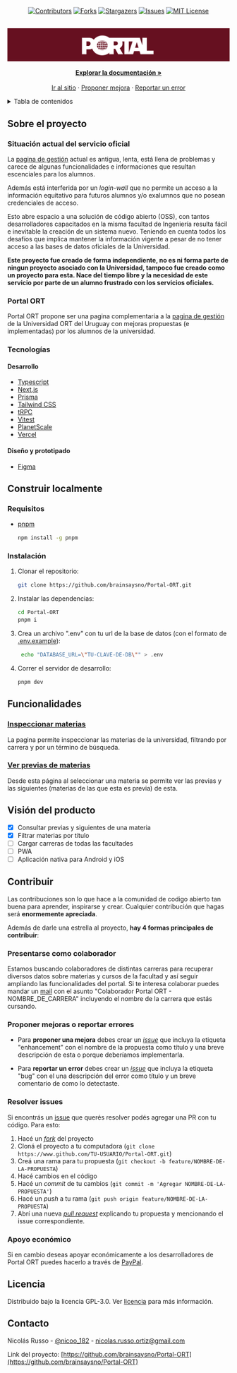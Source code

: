 <div id="top"></div>

<div align="center">

[![Contributors][contributors-shield]][contributors-url]
[![Forks][forks-shield]][forks-url]
[![Stargazers][stars-shield]][stars-url]
[![Issues][issues-shield]][issues-url]
[![MIT License][license-shield]][license-url]

</div>

<br />
<div align="center">
  <a href="https://github.com/brainsaysno/Portal-ORT">
    <img src="assets/banner.png" alt="Banner">
  </a>

<!-- <h1 align="center">Portal ORT</h1> -->

  <p align="center">
    <a href="https://github.com/brainsaysno/Portal-ORT"><strong>Explorar la documentación »</strong></a>
    <br />
    <br />
    <a href="https://portalort.vercel.app/">Ir al sitio</a>
    ·
    <a href="https://github.com/brainsaysno/Portal-ORT/issues/new?labels=enhancement">Proponer mejora</a>
    ·
    <a href="https://github.com/brainsaysno/Portal-ORT/issues/new?labels=bug">Reportar un error</a>
    
  </p>
</div>

<details>
  <summary>Tabla de contenidos</summary>
  <ol>
    <li>
      <a href="#sobre-el-proyecto">Sobre el proyecto</a>
      <ul>
        <li><a href="#situacion-actual-del-servicio-oficial">Situación del servicio oficial</a></li>
        <li><a href="#portal-ort">Portal ORT</a></li>
        <li><a href="#tecnologías">Tecnologías</a></li>
      </ul>
    </li>
    <li>
      <a href="#construir-localmente">Construir localmente</a>
      <ul>
        <li><a href="#requisitos">Requisitos</a></li>
        <li><a href="#instalación">Instalación</a></li>
      </ul>
    </li>
    <li><a href="#funcionalidades">Funcionalidades</a>
      <ul>
      <li><a href="#inspeccionar-materias">Insepeccionar materias</a></li>
      <li><a href="#ver-previas-de-materias">Ver previas de materias</a></li>
      </ul>
    </li>
    <li><a href="#vision-del-producto">Visión del producto</a></li>
    <li><a href="#contribuir">Contribuir</a>
      <ul>
      <li><a href="#presentarse-como-colaborador">Presentarse como colaborador</a></li>
      <li><a href="#proponer-mejoras-o-reportar-errores">Proponer mejoras o reportar errores</a></li>
      <li><a href="#resolver-issues">Resolver issues</a></li>
      <li><a href="#apoyo-economico">Apoyo económico</a></li>
      </ul>
    </li>
    <li><a href="#licencia">Licencia</a></li>
    <li><a href="#contacto">Contacto</a></li>
  </ol>
</details>

## Sobre el proyecto

### Situación actual del servicio oficial

La [pagina de gestión](https://gestion.ort.edu.uy/) actual es antigua, lenta, está llena de problemas y carece de algunas funcionalidades e informaciones que resultan escenciales para los alumnos.

Además está interferida por un _login-wall_ que no permite un acceso a la información equitativo para futuros alumnos y/o exalumnos que no posean credenciales de acceso.

Esto abre espacio a una solución de código abierto (OSS), con tantos desarrolladores capacitados en la misma facultad de Ingeniería resulta fácil e inevitable la creación de un sistema nuevo. Teniendo en cuenta todos los desafíos que implica mantener la información vigente a pesar de no tener acceso a las bases de datos oficiales de la Universidad.

**Este proyecto fue creado de forma independiente, no es ni forma parte de ningun proyecto asociado con la Universidad, tampoco fue creado como un proyecto para esta. Nace del tiempo libre y la necesidad de este servicio por parte de un alumno frustrado con los servicios oficiales.**

### Portal ORT

Portal ORT propone ser una pagina complementaria a la [pagina de gestión](https://gestion.ort.edu.uy/) de la Universidad ORT del Uruguay con mejoras propuestas (e implementadas) por los alumnos de la universidad.

### Tecnologías

#### Desarrollo

- [Typescript](https://www.typescriptlang.org/)
- [Next.js](https://nextjs.org)
- [Prisma](https://prisma.io)
- [Tailwind CSS](https://tailwindcss.com)
- [tRPC](https://trpc.io)
- [Vitest](https://vitest.dev/)
- [PlanetScale](https://planetscale.com/)
- [Vercel](https://vercel.com/home)

#### Diseño y prototipado

- [Figma](https://www.figma.com)

## Construir localmente

### Requisitos

- [pnpm](https://pnpm.io/)
  ```sh
  npm install -g pnpm
  ```

### Instalación

1. Clonar el repositorio:

   ```sh
   git clone https://github.com/brainsaysno/Portal-ORT.git
   ```

2. Instalar las dependencias:

   ```sh
   cd Portal-ORT
   pnpm i
   ```

3. Crea un archivo ".env" con tu url de la base de datos (con el formato de [.env.example](.env.example)):

   ```sh
    echo "DATABASE_URL=\"TU-CLAVE-DE-DB\"" > .env
   ```

4. Correr el servidor de desarrollo:
   ```sh
   pnpm dev
   ```

## Funcionalidades

### [Inspeccionar materias](https://portalort.vercel.app/materias)

La pagina permite inspeccionar las materias de la universidad, filtrando por carrera y por un término de búsqueda.

### [Ver previas de materias](https://portalort.vercel.app/materias)

Desde esta página al seleccionar una materia se permite ver las previas y las siguientes (materias de las que esta es previa) de esta.

## Visión del producto

- [x] Consultar previas y siguientes de una materia
- [x] Filtrar materias por título
- [ ] Cargar carreras de todas las facultades
- [ ] PWA
- [ ] Aplicación nativa para Android y iOS

## Contribuir

Las contribuciones son lo que hace a la comunidad de codigo abierto tan buena para aprender, inspirarse y crear. Cualquier contribución que hagas será **enormemente apreciada**.

Además de darle una estrella al proyecto, **hay 4 formas principales de contribuir**:

### Presentarse como colaborador

Estamos buscando colaboradores de distintas carreras para recuperar diversos datos sobre materias y cursos de la facultad y así seguir ampliando las funcionalidades del portal. Si te interesa colaborar puedes mandar un [mail](mailto:nicolas.russo.ortiz@gmail.com?subject=Colaborador%20Portal%20ORT%20-%20NOMBRE_DE_CARRERA) con el asunto "Colaborador Portal ORT - NOMBRE_DE_CARRERA" incluyendo el nombre de la carrera que estás cursando.

### Proponer mejoras o reportar errores

- Para **proponer una mejora** debes crear un [_issue_](https://github.com/brainsaysno/Portal-ORT/issues/new?labels=enhancement) que incluya la etiqueta "enhancement" con el nombre de la propuesta como título y una breve descripción de esta o porque deberíamos implementarla.

- Para **reportar un error** debes crear un [_issue_](https://github.com/brainsaysno/Portal-ORT/issues/new?labels=bug) que incluya la etiqueta "bug" con el una descripción del error como título y un breve comentario de como lo detectaste.

### Resolver issues

Si encontrás un [issue](https://github.com/brainsaysno/Portal-ORT/issues) que querés resolver podés agregar una PR con tu código. Para esto:

1. Hacé un [_fork_](https://github.com/brainsaysno/Portal-ORT/fork) del proyecto
2. Cloná el proyecto a tu computadora (`git clone https://www.github.com/TU-USUARIO/Portal-ORT.git`)
3. Creá una rama para tu propuesta (`git checkout -b feature/NOMBRE-DE-LA-PROPUESTA`)
4. Hacé cambios en el código
5. Hacé un _commit_ de tu cambios (`git commit -m 'Agregar NOMBRE-DE-LA-PROPUESTA'`)
6. Hacé un _push_ a tu rama (`git push origin feature/NOMBRE-DE-LA-PROPUESTA`)
7. Abrí una nueva [_pull request_](https://github.com/brainsaysno/Portal-ORT/compare) explicando tu propuesta y mencionando el issue correspondiente.

### Apoyo económico

Si en cambio deseas apoyar económicamente a los desarrolladores de Portal ORT puedes hacerlo a través de [PayPal](https://paypal.me/brainsaysno).

## Licencia

Distribuido bajo la licencia GPL-3.0. Ver [licencia](LICENSE) para más información.

## Contacto

Nicolás Russo - [@nicoo_182](https://instagram.com/nicoo_182) - nicolas.russo.ortiz@gmail.com

Link del proyecto: [https://github.com/brainsaysno/Portal-ORT](https://github.com/brainsaysno/Portal-ORT)

[contributors-shield]: https://img.shields.io/github/contributors/brainsaysno/Portal-ORT.svg?style=for-the-badge
[contributors-url]: https://github.com/brainsaysno/Portal-ORT/graphs/contributors
[forks-shield]: https://img.shields.io/github/forks/brainsaysno/Portal-ORT.svg?style=for-the-badge
[forks-url]: https://github.com/brainsaysno/Portal-ORT/network/members
[stars-shield]: https://img.shields.io/github/stars/brainsaysno/Portal-ORT.svg?style=for-the-badge
[stars-url]: https://github.com/brainsaysno/Portal-ORT/stargazers
[issues-shield]: https://img.shields.io/github/issues/brainsaysno/Portal-ORT.svg?style=for-the-badge
[issues-url]: https://github.com/brainsaysno/Portal-ORT/issues
[license-shield]: https://img.shields.io/github/license/brainsaysno/Portal-ORT.svg?style=for-the-badge
[license-url]: https://github.com/brainsaysno/Portal-ORT/blob/main/LICENSE
